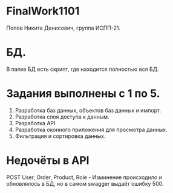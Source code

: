 # FinalWork1101
Попов Никита Денисович, группа ИСПП-21.
# БД.
В папке БД есть скрипт, где находится полностью вся БД.
# Задания выполнены с 1 по 5.
1) Разработка баз данных, объектов баз данных и импорт.
2) Разработка слоя доступа к данным.
3) Разработка API.
4) Разработка оконного приложения для просмотра данных.
5) Фильтрация и сортировка данных.
# Недочёты в API
POST User, Order, Product, Role - Изминение происходило и обновлялось в БД, но в самом swagger выдаёт ошибку 500.
